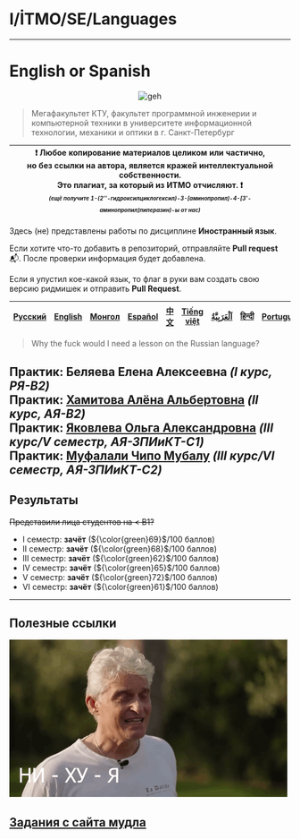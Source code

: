 # I/İTMO/SE/Languages

---
# English or Spanish

<p align=center>
    <img src="https://media1.tenor.com/m/b7YwmZmqfX0AAAAd/english-or-spanish.gif" alt="geh"/>
</p>

> Мегафакультет КТУ, факультет программной инженерии и компьютерной техники в университете информационной технологии, механики и оптики в г. Санкт-Петербург

| :exclamation: <b>Любое копирование материалов целиком или частично,<br>но без ссылки на автора, является кражей интеллектуальной собственности.<br>Это плагиат, за который из ИТМО отчисляют.</b> :exclamation:<br><sub><sup><i>(ещё получите 1-(2’’-гидроксилциклогексил)-3-[аминопропил]-4-[3’-аминопропил]пиперазин)-ы от нас)</sup></sub></b> |
|---------------------------------------------------------------------------------------------------------------------------------------------------------------------------------------------------------------------------------------------------------------------------------------------------------------------------------------------------|

Здесь (не) представлены работы по дисциплине **Иностранный язык**.

Если хотите что-то добавить в репозиторий, отправляйте **Pull request** :mailbox_with_mail:. После проверки информация будет добавлена.

Если я упустил кое-какой язык, то флаг в руки вам создать свою версию ридмишек и отправить **Pull Request**.

| [<strong>Русский</strong>](https://github.com/XVIIStarPlatinum/itmo/blob/master/Software%20Engineering/Russian%20%26%20English/README.md) | [<strong>English</strong>](https://github.com/XVIIStarPlatinum/itmo/blob/master/Software%20Engineering/Russian%20%26%20English/.docs/README_EN.md) | [<strong>Монгол</strong>](https://github.com/XVIIStarPlatinum/itmo/blob/master/Software%20Engineering/Russian%20%26%20English/.docs/README_MN.md) | [<strong>Español</strong>](https://github.com/XVIIStarPlatinum/itmo/blob/master/Software%20Engineering/Russian%20%26%20English/.docs/README_ES.md) | [<strong>中文</strong>](https://github.com/XVIIStarPlatinum/itmo/blob/master/Software%20Engineering/Russian%20%26%20English/.docs/README_CN.md) | [<strong>Tiếng việt</strong>](https://github.com/XVIIStarPlatinum/itmo/blob/master/Software%20Engineering/Russian%20%26%20English/.docs/README_VN.md) | [<strong><p dir="rtl" lang="ar">اَلْعَرَبِيَّةُ</p></strong>](https://github.com/XVIIStarPlatinum/itmo/blob/master/Software%20Engineering/Russian%20%26%20English/.docs/README_AR.md) | [<strong>हिन्दी</strong>](https://github.com/XVIIStarPlatinum/itmo/blob/master/Software%20Engineering/Russian%20%26%20English/.docs/README_IN.md) | [<strong>Português</strong>](https://github.com/XVIIStarPlatinum/itmo/blob/master/Software%20Engineering/Russian%20%26%20English/.docs/README_PT.md) |
|-------------------------------------------------------------------------------------------------------------------------------------------|----------------------------------------------------------------------------------------------------------------------------------------------------|---------------------------------------------------------------------------------------------------------------------------------------------------|----------------------------------------------------------------------------------------------------------------------------------------------------|-----------------------------------------------------------------------------------------------------------------------------------------------|-------------------------------------------------------------------------------------------------------------------------------------------------------|---------------------------------------------------------------------------------------------------------------------------------------------------------------------------------------|---------------------------------------------------------------------------------------------------------------------------------------------------|------------------------------------------------------------------------------------------------------------------------------------------------------|

> Why the fuck would I need a lesson on the Russian language?

**Практик**: Беляева Елена Алексеевна *(I курс, РЯ-B2)*\
**Практик**: [Хамитова Алёна Альбертовна](https://my.itmo.ru/persons/378991) *(II курс, АЯ-B2)*\
**Практик**: [Яковлева Ольга Александровна](https://my.itmo.ru/persons/228108) *(III курс/V семестр, АЯ-ЗПИиКТ-C1)*\
**Практик**: [Муфалали Чипо Мубалу](https://my.itmo.ru/persons/274726) *(III курс/VI семестр, АЯ-ЗПИиКТ-C2)*
---

## Результаты
<s>Представили лица студентов на < B1?</s>
- I семестр: **зачёт** (${\color{green}69}$/100 баллов)
- II семестр: **зачёт** (${\color{green}68}$/100 баллов)
- III семестр: **зачёт** (${\color{green}62}$/100 баллов)
- IV семестр: **зачёт** (${\color{green}65}$/100 баллов)
- V семестр: **зачёт** (${\color{green}72}$/100 баллов)
- VI семестр: **зачёт** (${\color{green}61}$/100 баллов)

---

## Полезные ссылки <a name="links"></a>
![tinkov](/img/gifs/oleg-tinkov.gif)

**[Задания с сайта мудла](https://fltc.itmo.ru)**
---